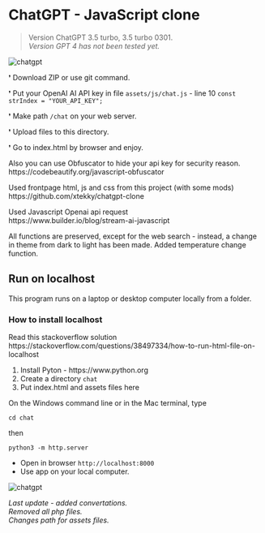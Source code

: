 <h1>ChatGPT - JavaScript clone</h1>
<blockquote><p>Version ChatGPT 3.5 turbo, 3.5 turbo 0301.<br>
 <em>Version GPT 4 has not been tested yet.</em></p></blockquote>
<img src="https://github.com/alexsky177/chatgpt/blob/main/screen_dark.png?raw=true" alt="chatgpt"/>
<p>&#10076; Download ZIP or use git command.</p> 
<p>&#10076; Put your OpenAI AI API key in file <code>assets/js/chat.js</code> - line 10 <code>const strIndex = "YOUR_API_KEY";</code></p>
<p>&#10076; Make path <code>/chat</code> on your web server.</p>
<p>&#10076; Upload files to this directory.</p>
<p>&#10076; Go to index.html by browser and enjoy.</p>
<p>Also you can use Obfuscator to hide your api key for security reason.<br>
https://codebeautify.org/javascript-obfuscator</p>
<p>Used frontpage html, js and css from this project (with some mods)<br>
https://github.com/xtekky/chatgpt-clone</p>
<p>Used Javascript Openai api request<br>
https://www.builder.io/blog/stream-ai-javascript</p>
<p>All functions are preserved, except for the web search - instead, a change in theme from dark to light has been made. Added temperature change function.</p>
<h2>Run on localhost</h2>
<p>This program runs on a laptop or desktop computer locally from a folder.</p>
<h3>How to install localhost</h3>
<p>Read this stackoverflow solution<br>
https://stackoverflow.com/questions/38497334/how-to-run-html-file-on-localhost</p>
<ol>
<li>Install Pyton - https://www.python.org</li>
<li>Сreate a directory <code>chat</code></li>
<li>Put index.html and assets files here</li>
</ol>
<div>
On the Windows command line or in the Mac terminal, type <pre><code>cd chat</code></pre> then<pre><code>python3 -m http.server</code></pre></div>
<ul>
 <li> Open in browser <code>http://localhost:8000</code></li>
<li> Use app on your local computer.</li>
</ul>
<img src="https://github.com/alexsky177/chatgpt/blob/main/screen_light.png?raw=true" alt="chatgpt"/>
<p><em>Last update - added convertations.<br> 
Removed all php files.<br>
Changes path for assets files.</em></p>
